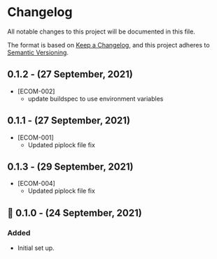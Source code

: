 # Changelog
All notable changes to this project will be documented in this file.

The format is based on [Keep a Changelog](https://keepachangelog.com/en/1.0.0/),
and this project adheres to [Semantic Versioning](https://semver.org/).

## 0.1.2 - (27 September, 2021)
- [ECOM-002]
  - update buildspec to use environment variables

## 0.1.1 - (27 September, 2021)
- [ECOM-001]
  - Updated piplock file fix

## 0.1.3 - (29 September, 2021)
- [ECOM-004]
  - Updated piplock file fix

## 🚀 0.1.0 - (24 September, 2021)
### Added
- Initial set up.

